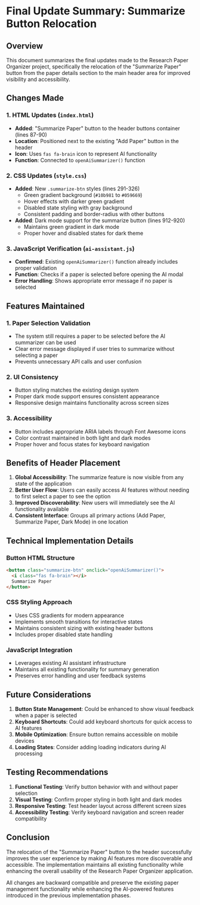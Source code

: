 # Final Update Summary: Summarize Button Relocation

## Overview
This document summarizes the final updates made to the Research Paper Organizer project, specifically the relocation of the "Summarize Paper" button from the paper details section to the main header area for improved visibility and accessibility.

## Changes Made

### 1. HTML Updates (`index.html`)
- **Added**: "Summarize Paper" button to the header buttons container (lines 87-90)
- **Location**: Positioned next to the existing "Add Paper" button in the header
- **Icon**: Uses `fas fa-brain` icon to represent AI functionality
- **Function**: Connected to `openAiSummarizer()` function

### 2. CSS Updates (`style.css`)
- **Added**: New `.summarize-btn` styles (lines 291-326)
  - Green gradient background (`#10b981` to `#059669`)
  - Hover effects with darker green gradient
  - Disabled state styling with gray background
  - Consistent padding and border-radius with other buttons
- **Added**: Dark mode support for the summarize button (lines 912-920)
  - Maintains green gradient in dark mode
  - Proper hover and disabled states for dark theme

### 3. JavaScript Verification (`ai-assistant.js`)
- **Confirmed**: Existing `openAiSummarizer()` function already includes proper validation
- **Function**: Checks if a paper is selected before opening the AI modal
- **Error Handling**: Shows appropriate error message if no paper is selected

## Features Maintained

### 1. Paper Selection Validation
- The system still requires a paper to be selected before the AI summarizer can be used
- Clear error message displayed if user tries to summarize without selecting a paper
- Prevents unnecessary API calls and user confusion

### 2. UI Consistency
- Button styling matches the existing design system
- Proper dark mode support ensures consistent appearance
- Responsive design maintains functionality across screen sizes

### 3. Accessibility
- Button includes appropriate ARIA labels through Font Awesome icons
- Color contrast maintained in both light and dark modes
- Proper hover and focus states for keyboard navigation

## Benefits of Header Placement

1. **Global Accessibility**: The summarize feature is now visible from any state of the application
2. **Better User Flow**: Users can easily access AI features without needing to first select a paper to see the option
3. **Improved Discoverability**: New users will immediately see the AI functionality available
4. **Consistent Interface**: Groups all primary actions (Add Paper, Summarize Paper, Dark Mode) in one location

## Technical Implementation Details

### Button HTML Structure
```html
<button class="summarize-btn" onclick="openAiSummarizer()">
  <i class="fas fa-brain"></i>
  Summarize Paper
</button>
```

### CSS Styling Approach
- Uses CSS gradients for modern appearance
- Implements smooth transitions for interactive states
- Maintains consistent sizing with existing header buttons
- Includes proper disabled state handling

### JavaScript Integration
- Leverages existing AI assistant infrastructure
- Maintains all existing functionality for summary generation
- Preserves error handling and user feedback systems

## Future Considerations

1. **Button State Management**: Could be enhanced to show visual feedback when a paper is selected
2. **Keyboard Shortcuts**: Could add keyboard shortcuts for quick access to AI features
3. **Mobile Optimization**: Ensure button remains accessible on mobile devices
4. **Loading States**: Consider adding loading indicators during AI processing

## Testing Recommendations

1. **Functional Testing**: Verify button behavior with and without paper selection
2. **Visual Testing**: Confirm proper styling in both light and dark modes
3. **Responsive Testing**: Test header layout across different screen sizes
4. **Accessibility Testing**: Verify keyboard navigation and screen reader compatibility

## Conclusion

The relocation of the "Summarize Paper" button to the header successfully improves the user experience by making AI features more discoverable and accessible. The implementation maintains all existing functionality while enhancing the overall usability of the Research Paper Organizer application.

All changes are backward compatible and preserve the existing paper management functionality while enhancing the AI-powered features introduced in the previous implementation phases.
